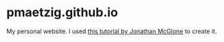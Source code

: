 # pmaetzig.github.io
 
My personal website. I used [this tutorial by Jonathan McGlone](http://jmcglone.com/guides/github-pages/#n1) to create it.
